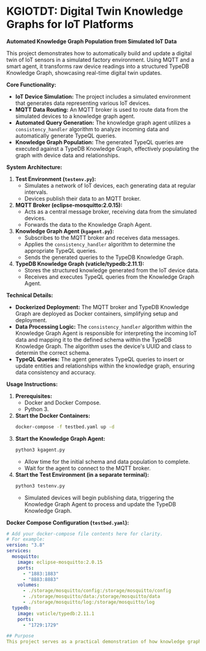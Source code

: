 # KGIOTDT: Digital Twin Knowledge Graphs for IoT Platforms

**Automated Knowledge Graph Population from Simulated IoT Data**

This project demonstrates how to automatically build and update a digital twin of IoT sensors in a simulated factory environment. Using MQTT and a smart agent, it transforms raw device readings into a structured TypeDB Knowledge Graph, showcasing real-time digital twin updates.

**Core Functionality:**

* **IoT Device Simulation:** The project includes a simulated environment that generates data representing various IoT devices.
* **MQTT Data Routing:** An MQTT broker is used to route data from the simulated devices to a knowledge graph agent.
* **Automated Query Generation:** The knowledge graph agent utilizes a `consistency_handler` algorithm to analyze incoming data and automatically generate TypeQL queries.
* **Knowledge Graph Population:** The generated TypeQL queries are executed against a TypeDB Knowledge Graph, effectively populating the graph with device data and relationships.

**System Architecture:**

1.  **Test Environment (`testenv.py`):**
    * Simulates a network of IoT devices, each generating data at regular intervals.
    * Devices publish their data to an MQTT broker.
2.  **MQTT Broker (eclipse-mosquitto:2.0.15):**
    * Acts as a central message broker, receiving data from the simulated devices.
    * Forwards the data to the Knowledge Graph Agent.
3.  **Knowledge Graph Agent (`kgagent.py`):**
    * Subscribes to the MQTT broker and receives data messages.
    * Applies the `consistency_handler` algorithm to determine the appropriate TypeQL queries.
    * Sends the generated queries to the TypeDB Knowledge Graph.
4.  **TypeDB Knowledge Graph (vaticle/typedb:2.11.1):**
    * Stores the structured knowledge generated from the IoT device data.
    * Receives and executes TypeQL queries from the Knowledge Graph Agent.

**Technical Details:**

* **Dockerized Deployment:** The MQTT broker and TypeDB Knowledge Graph are deployed as Docker containers, simplifying setup and deployment.
* **Data Processing Logic:** The `consistency_handler` algorithm within the Knowledge Graph Agent is responsible for interpreting the incoming IoT data and mapping it to the defined schema within the TypeDB Knowledge Graph. The algorithm uses the device's UUID and class to determin the correct schema.
* **TypeQL Queries:** The agent generates TypeQL queries to insert or update entities and relationships within the knowledge graph, ensuring data consistency and accuracy.

**Usage Instructions:**

1.  **Prerequisites:**
    * Docker and Docker Compose.
    * Python 3.
2.  **Start the Docker Containers:**
    ```bash
    docker-compose -f testbed.yaml up -d
    ```
3.  **Start the Knowledge Graph Agent:**
    ```bash
    python3 kgagent.py
    ```
    * Allow time for the initial schema and data population to complete.
    * Wait for the agent to connect to the MQTT broker.
4.  **Start the Test Environment (in a separate terminal):**
    ```bash
    python3 testenv.py
    ```
    * Simulated devices will begin publishing data, triggering the Knowledge Graph Agent to process and update the TypeDB Knowledge Graph.

**Docker Compose Configuration (`testbed.yaml`):**

```yaml
# Add your docker-compose file contents here for clarity.
# For example:
version: "3.8"
services:
  mosquitto:
    image: eclipse-mosquitto:2.0.15
    ports:
      - "1883:1883"
      - "8883:8883"
    volumes:
      - ./storage/mosquitto/config:/storage/mosquitto/config
      - ./storage/mosquitto/data:/storage/mosquitto/data
      - ./storage/mosquitto/log:/storage/mosquitto/log
  typedb:
    image: vaticle/typedb:2.11.1
    ports:
      - "1729:1729"

## Purpose
This project serves as a practical demonstration of how knowledge graphs can be automatically populated with real-time IoT data. It provides a foundation for exploring the use of knowledge graphs in IoT applications, such as device monitoring, predictive maintenance, and data analysis.
